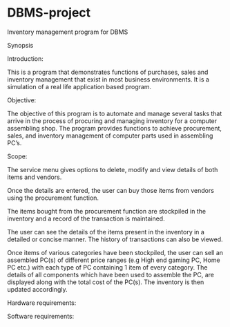 # DBMS-project
Inventory management program for DBMS

Synopsis

Introduction:

This is a program that demonstrates functions of purchases, sales and inventory management that exist in most business environments. It is a simulation of a real life application based program. 

Objective:

The objective of this program is to automate and manage several tasks that arrive in the process of procuring and managing inventory for a computer assembling shop.
The program provides functions to achieve procurement, sales, and inventory management of computer parts used in assembling PC’s. 

Scope:

The service menu gives options to delete, modify and view details of both items and vendors. 

Once the details are entered, the user can buy those items from vendors using the procurement function. 

The items bought from the procurement function are stockpiled in the inventory and a record of the transaction is maintained. 

The user can see the details of the items present in the inventory in a detailed or concise manner. The history of transactions can also be viewed. 

Once items of various categories have been stockpiled, the user can sell an assembled PC(s) of different price ranges (e.g High end gaming PC, Home PC etc.) with each type of PC containing 1 item of every category. The details of all components which have been used to assemble the PC, are displayed along with the total cost of the PC(s). The inventory is then updated accordingly.

Hardware requirements:

Software requirements:
